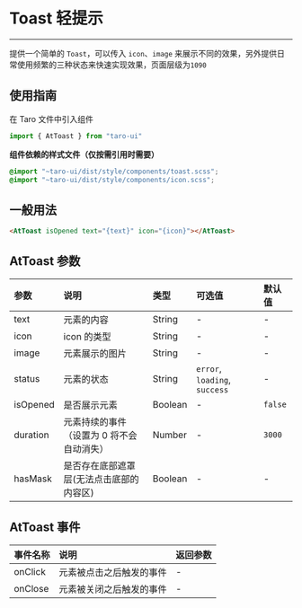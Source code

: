 # Toast 轻提示

------

提供一个简单的 `Toast`，可以传入 `icon`、`image` 来展示不同的效果，另外提供日常使用频繁的三种状态来快速实现效果，页面层级为`1090`

## 使用指南

在 Taro 文件中引入组件

```js
import { AtToast } from "taro-ui"
```

**组件依赖的样式文件（仅按需引用时需要）**

```scss
@import "~taro-ui/dist/style/components/toast.scss";
@import "~taro-ui/dist/style/components/icon.scss";
```

## 一般用法

```html
<AtToast isOpened text="{text}" icon="{icon}"></AtToast>
```

## AtToast 参数

| 参数     | 说明                                      | 类型    | 可选值                        | 默认值  |
| :------- | :---------------------------------------- | :------ | :---------------------------- | :------ |
| text     | 元素的内容                                | String  | -                             | -       |
| icon     | icon 的类型                               | String  | -                             | -       |
| image    | 元素展示的图片                            | String  | -                             | -       |
| status   | 元素的状态                                | String  | `error`, `loading`, `success` | -       |
| isOpened | 是否展示元素                              | Boolean | -                             | `false` |
| duration | 元素持续的事件（设置为 0 将不会自动消失） | Number  | -                             | `3000`  |
| hasMask  | 是否存在底部遮罩层(无法点击底部的内容区)  | Boolean | -                             | -       |

## AtToast 事件

| 事件名称 | 说明                     | 返回参数 |
| :------- | :----------------------- | :------- |
| onClick  | 元素被点击之后触发的事件 | -        |
| onClose  | 元素被关闭之后触发的事件 | -        |
